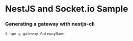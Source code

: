 # NestJS and Socket.io Sample

### Generating a gateway with nestjs-cli
```nodejs
$ npm g gateway GatewayName
```